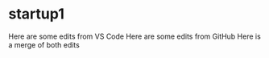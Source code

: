 # startup1
Here are some edits from VS Code
Here are some edits from GitHub
Here is a merge of both edits
